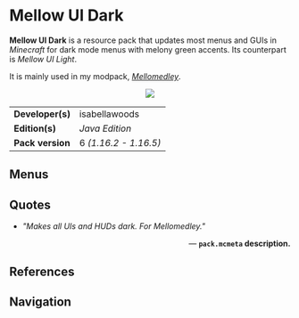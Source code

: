 # Mellow UI Dark
**Mellow UI Dark** is a resource pack that updates most menus and GUIs in *Minecraft* for dark mode menus with melony green accents. Its counterpart is *Mellow UI Light*.

It is mainly used in my modpack, [*Mellomedley*](/Melony%20Studios%20Wiki/Instances/Mellomedley.md).

<center>

  ![](/Melony%20Studios%20Wiki/Resource%20Packs/Screenshots/mellow_ui_dark_example.png)
</center>

| | |
|-|-|
| **Developer(s)** | isabellawoods |
| **Edition(s)** | *Java Edition* |
| **Pack version** | 6 *(1.16.2 - 1.16.5)* |

## Menus

## Quotes
- *"Makes all UIs and HUDs dark. For Mellomedley."*
<div style="text-align: right;">

— **`pack.mcmeta` description.**</div>

## References

## Navigation